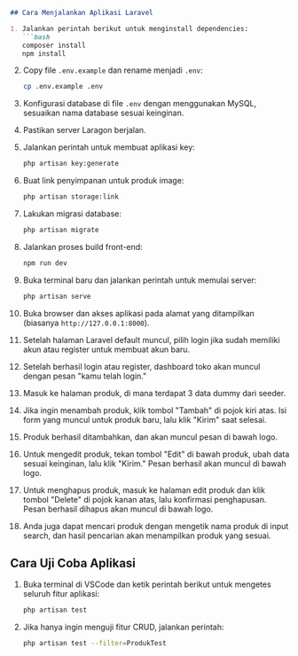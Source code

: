 


```markdown
## Cara Menjalankan Aplikasi Laravel

1. Jalankan perintah berikut untuk menginstall dependencies:
   ```bash
   composer install
   npm install
   ```

2. Copy file `.env.example` dan rename menjadi `.env`:
   ```bash
   cp .env.example .env
   ```

3. Konfigurasi database di file `.env` dengan menggunakan MySQL, sesuaikan nama database sesuai keinginan.

4. Pastikan server Laragon berjalan.

5. Jalankan perintah untuk membuat aplikasi key:
   ```bash
   php artisan key:generate
   ```

6. Buat link penyimpanan untuk produk image:
   ```bash
   php artisan storage:link
   ```

7. Lakukan migrasi database:
   ```bash
   php artisan migrate
   ```

8. Jalankan proses build front-end:
   ```bash
   npm run dev
   ```

9. Buka terminal baru dan jalankan perintah untuk memulai server:
   ```bash
   php artisan serve
   ```

10. Buka browser dan akses aplikasi pada alamat yang ditampilkan (biasanya `http://127.0.0.1:8000`).

11. Setelah halaman Laravel default muncul, pilih login jika sudah memiliki akun atau register untuk membuat akun baru.

12. Setelah berhasil login atau register, dashboard toko akan muncul dengan pesan "kamu telah login."

13. Masuk ke halaman produk, di mana terdapat 3 data dummy dari seeder.

14. Jika ingin menambah produk, klik tombol "Tambah" di pojok kiri atas. Isi form yang muncul untuk produk baru, lalu klik "Kirim" saat selesai.

15. Produk berhasil ditambahkan, dan akan muncul pesan di bawah logo.

16. Untuk mengedit produk, tekan tombol "Edit" di bawah produk, ubah data sesuai keinginan, lalu klik "Kirim." Pesan berhasil akan muncul di bawah logo.

17. Untuk menghapus produk, masuk ke halaman edit produk dan klik tombol "Delete" di pojok kanan atas, lalu konfirmasi penghapusan. Pesan berhasil dihapus akan muncul di bawah logo.

18. Anda juga dapat mencari produk dengan mengetik nama produk di input search, dan hasil pencarian akan menampilkan produk yang sesuai.

## Cara Uji Coba Aplikasi

1. Buka terminal di VSCode dan ketik perintah berikut untuk mengetes seluruh fitur aplikasi:
   ```bash
   php artisan test
   ```

2. Jika hanya ingin menguji fitur CRUD, jalankan perintah:
   ```bash
   php artisan test --filter=ProdukTest
   ```
```



